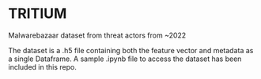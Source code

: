 # TRITIUM
Malwarebazaar dataset from threat actors from ~2022

The dataset is a .h5 file containing both the feature vector and metadata as a single Dataframe. A sample .ipynb file to access the dataset has been included in this repo.
